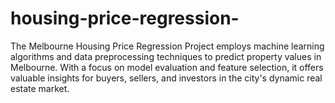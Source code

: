 # housing-price-regression-
 The Melbourne Housing Price Regression Project employs machine learning algorithms and data preprocessing techniques to predict property values in Melbourne. With a focus on model evaluation and feature selection, it offers valuable insights for buyers, sellers, and investors in the city's dynamic real estate market.
